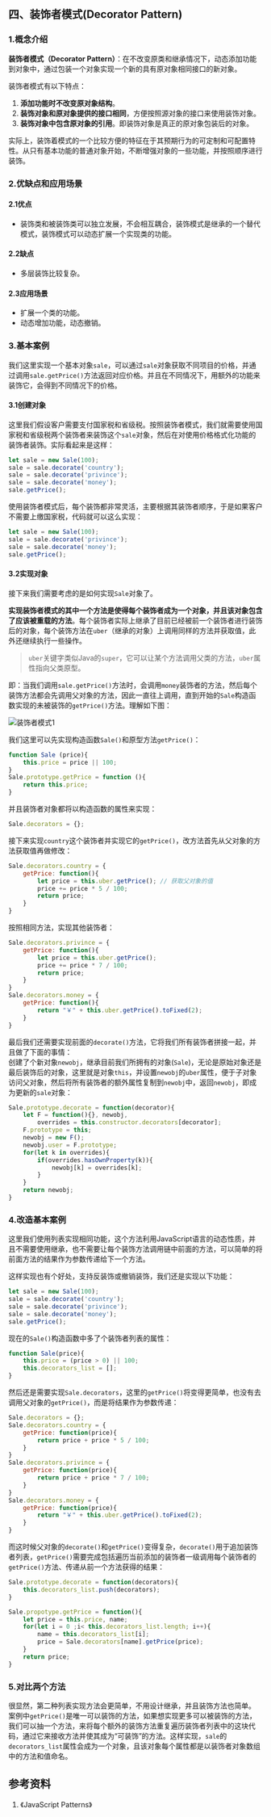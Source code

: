 ## 四、装饰者模式(Decorator Pattern)
### 1.概念介绍
**装饰者模式（Decorator Pattern）**：在不改变原类和继承情况下，动态添加功能到对象中，通过包装一个对象实现一个新的具有原对象相同接口的新对象。    

装饰者模式有以下特点：    
1. **添加功能时不改变原对象结构**。
2. **装饰对象和原对象提供的接口相同**，方便按照源对象的接口来使用装饰对象。   
3. **装饰对象中包含原对象的引用**。即装饰对象是真正的原对象包装后的对象。   

实际上，装饰着模式的一个比较方便的特征在于其预期行为的可定制和可配置特性。从只有基本功能的普通对象开始，不断增强对象的一些功能，并按照顺序进行装饰。    

### 2.优缺点和应用场景
#### 2.1优点
* 装饰类和被装饰类可以独立发展，不会相互耦合，装饰模式是继承的一个替代模式，装饰模式可以动态扩展一个实现类的功能。

#### 2.2缺点
* 多层装饰比较复杂。

#### 2.3应用场景
* 扩展一个类的功能。 
* 动态增加功能，动态撤销。

### 3.基本案例
我们这里实现一个基本对象`sale`，可以通过`sale`对象获取不同项目的价格，并通过调用`sale.getPrice()`方法返回对应价格。并且在不同情况下，用额外的功能来装饰它，会得到不同情况下的价格。      

#### 3.1创建对象

这里我们假设客户需要支付国家税和省级税。按照装饰者模式，我们就需要使用国家税和省级税两个装饰者来装饰这个`sale`对象，然后在对使用价格格式化功能的装饰者装饰。实际看起来是这样：    

```js
let sale = new Sale(100);
sale = sale.decorate('country');
sale = sale.decorate('privince');
sale = sale.decorate('money');
sale.getPrice();
```

使用装饰者模式后，每个装饰都非常灵活，主要根据其装饰者顺序，于是如果客户不需要上缴国家税，代码就可以这么实现：   
```js
let sale = new Sale(100);
sale = sale.decorate('privince');
sale = sale.decorate('money');
sale.getPrice();
```

#### 3.2实现对象

接下来我们需要考虑的是如何实现`Sale`对象了。   

**实现装饰者模式的其中一个方法是使得每个装饰者成为一个对象，并且该对象包含了应该被重载的方法**。每个装饰者实际上继承了目前已经被前一个装饰者进行装饰后的对象，每个装饰方法在`uber`（继承的对象）上调用同样的方法并获取值，此外还继续执行一些操作。   

> `uber`关键字类似Java的`super`，它可以让某个方法调用父类的方法，`uber`属性指向父类原型。

即：当我们调用`sale.getPrice()`方法时，会调用`money`装饰者的方法，然后每个装饰方法都会先调用父对象的方法，因此一直往上调用，直到开始的`Sale`构造函数实现的未被装饰的`getPrice()`方法。理解如下图：       

![装饰者模式1](http://images.pingan8787.com/20190303_decorator1.png)   

我们这里可以先实现构造函数`Sale()`和原型方法`getPrice()`：   
```js
function Sale (price){
    this.price = price || 100;
}
Sale.prototype.getPrice = function (){
    return this.price;
}
```
并且装饰者对象都将以构造函数的属性来实现：   
```js
Sale.decorators = {};
```
接下来实现`country`这个装饰者并实现它的`getPrice()`，改方法首先从父对象的方法获取值再做修改：   
```js
Sale.decorators.country = {
    getPrice: function(){
        let price = this.uber.getPrice(); // 获取父对象的值
        price += price * 5 / 100;
        return price;
    }
}
```
按照相同方法，实现其他装饰者：   
```js
Sale.decorators.privince = {
    getPrice: function(){
        let price = this.uber.getPrice();
        price += price * 7 / 100;
        return price;
    }
}
Sale.decorators.money = {
    getPrice: function(){
        return "￥" + this.uber.getPrice().toFixed(2);
    }
}
```
最后我们还需要实现前面的`decorate()`方法，它将我们所有装饰者拼接一起，并且做了下面的事情：   
创建了个新对象`newobj`，继承目前我们所拥有的对象(`Sale`)，无论是原始对象还是最后装饰后的对象，这里就是对象`this`，并设置`newobj`的`uber`属性，便于子对象访问父对象，然后将所有装饰者的额外属性复制到`newobj`中，返回`newobj`，即成为更新的`sale`对象：   

```js
Sale.prototype.decorate = function(decorator){
    let F = function(){}, newobj,
        overrides = this.constructor.decorators[decorator];
    F.prototype = this;
    newobj = new F();
    newobj.user = F.prototype;
    for(let k in overrides){
        if(overrides.hasOwnProperty(k)){
            newobj[k] = overrides[k];
        }
    }
    return newobj;
}
```

### 4.改造基本案例
这里我们使用列表实现相同功能，这个方法利用JavaScript语言的动态性质，并且不需要使用继承，也不需要让每个装饰方法调用链中前面的方法，可以简单的将前面方法的结果作为参数传递给下一个方法。    

这样实现也有个好处，支持反装饰或撤销装饰，我们还是实现以下功能：   
```js
let sale = new Sale(100);
sale = sale.decorate('country');
sale = sale.decorate('privince');
sale = sale.decorate('money');
sale.getPrice();
```
现在的`Sale()`构造函数中多了个装饰者列表的属性：   
```js
function Sale(price){
    this.price = (price > 0) || 100;
    this.decorators_list = [];
}
```
然后还是需要实现`Sale.decorators`，这里的`getPrice()`将变得更简单，也没有去调用父对象的`getPrice()`，而是将结果作为参数传递：    

```js
Sale.decorators = {};
Sale.decorators.country = {
    getPrice: function(price){
        return price + price * 5 / 100;
    }
}
Sale.decorators.privince = {
    getPrice: function(price){
        return price + price * 7 / 100;
    }
}
Sale.decorators.money = {
    getPrice: function(price){
        return "￥" + this.uber.getPrice().toFixed(2);
    }
}
```

而这时候父对象的`decorate()`和`getPrice()`变得复杂，`decorate()`用于追加装饰者列表，`getPrice()`需要完成包括遍历当前添加的装饰者一级调用每个装饰者的`getPrice()`方法、传递从前一个方法获得的结果：    

```js
Sale.prototype.decorate = function(decorators){
    this.decorators_list.push(decorators);
}

Sale.propotype.getPrice = function(){
    let price = this.price, name;
    for(let i = 0 ;i< this.decorators_list.length; i++){
        name = this.decorators_list[i];
        price = Sale.decorators[name].getPrice(price);
    }
    return price;
}
```

### 5.对比两个方法
很显然，第二种列表实现方法会更简单，不用设计继承，并且装饰方法也简单。   
案例中`getPrice()`是唯一可以装饰的方法，如果想实现更多可以被装饰的方法，我们可以抽一个方法，来将每个额外的装饰方法重复遍历装饰者列表中的这块代码，通过它来接收方法并使其成为“可装饰”的方法。这样实现，`sale`的`decorators_list`属性会成为一个对象，且该对象每个属性都是以装饰者对象数组中的方法和值命名。   

## 参考资料   
1. 《JavaScript Patterns》